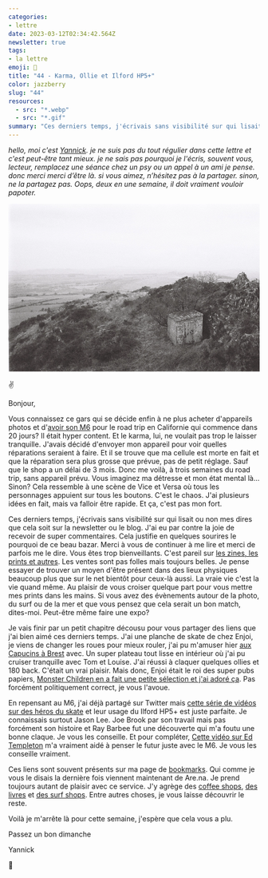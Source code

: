 ```yaml
---
categories:
- lettre
date: 2023-03-12T02:34:42.564Z
newsletter: true
tags:
- la lettre
emoji: 💌
title: "44 - Karma, Ollie et Ilford HP5+"
color: jazzberry
slug: "44"
resources:
  - src: "*.webp"
  - src: "*.gif"
summary: "Ces derniers temps, j'écrivais sans visibilité sur qui lisait ou non mes dires que cela soit sur la newsletter ou le blog. J'ai eu par contre la joie de recevoir de super commentaires. Cela justifie en quelques sourires le pourquoi de ce beau bazar. Merci à vous de continuer à me lire et merci de parfois me le dire. Vous êtes trop bienveillants."
---
```


*hello, moi c'est [Yannick](https://yannickschutz.com). je ne suis pas du tout régulier dans cette lettre et c'est peut-être tant mieux. je ne sais pas pourquoi je l'écris, souvent vous, lecteur, remplacez une séance chez un psy ou un appel à un ami je pense. donc merci merci d’être là. si vous aimez, n’hésitez pas à la partager. sinon, ne la partagez pas. Oops, deux en une semaine, il doit vraiment vouloir papoter.*

 ![](cover.webp)

✌️

Bonjour,

Vous connaissez ce gars qui se décide enfin à ne plus acheter d'appareils photos et d'[avoir son M6](https://yannickschutz.com/leica-m6) pour le road trip en Californie qui commence dans 20 jours? Il était hyper content. Et le karma, lui, ne voulait pas trop le laisser tranquille. J'avais décidé d'envoyer mon appareil pour voir quelles réparations seraient à faire. Et il se trouve que ma cellule est morte en fait et que la réparation sera plus grosse que prévue, pas de petit réglage. Sauf que le shop a un délai de 3 mois. Donc me voilà, à trois semaines du road trip, sans appareil prévu. Vous imaginez ma détresse et mon état mental là... Sinon? Cela ressemble à une scène de Vice et Versa où tous les personnages appuient sur tous les boutons. C'est le chaos. J'ai plusieurs idées en fait, mais va falloir être rapide. Et ça, c'est pas mon fort.

Ces derniers temps, j'écrivais sans visibilité sur qui lisait ou non mes dires que cela soit sur la newsletter ou le blog. J'ai eu par contre la joie de recevoir de super commentaires. Cela justifie en quelques sourires le pourquoi de ce beau bazar. Merci à vous de continuer à me lire et merci de parfois me le dire. Vous êtes trop bienveillants. C'est pareil sur [les zines, les prints et autres](https://yannickschutz.com/shop). Les ventes sont pas folles mais toujours belles. Je pense essayer de trouver un moyen d'être présent dans des lieux physiques beaucoup plus que sur le net bientôt pour ceux-là aussi. La vraie vie c'est la vie quand même. Au plaisir de vous croiser quelque part pour vous mettre mes prints dans les mains. Si vous avez des évènements autour de la photo, du surf ou de la mer et que vous pensez que cela serait un bon match, dites-moi. Peut-être même faire une expo?

Je vais finir par un petit chapitre décousu pour vous partager des liens que j'ai bien aimé ces derniers temps. J'ai une planche de skate de chez Enjoi, je viens de changer les roues pour mieux rouler, j'ai pu m'amuser hier [aux Capucins à Brest](https://www.ateliersdescapucins.fr/fr) avec. Un super plateau tout lisse en intérieur où j'ai pu cruiser tranquille avec Tom et Louise. J'ai réussi à claquer quelques ollies et 180 back. C'était un vrai plaisir. Mais donc, Enjoi était le roi des super pubs papiers, [Monster Children en a fait une petite sélection et j'ai adoré ça](https://www.monsterchildren.com/articles/enjoy-ads). Pas forcément politiquement correct, je vous l'avoue.

En repensant au M6, j'ai déjà partagé sur Twitter mais [cette série de vidéos sur des héros du skate](https://www.youtube.com/watch?v=nD0VM0NWwSA&list=PLarwq93oldzQ7jebYkhYA6bagabds-Xib) et leur usage du Ilford HP5+ est juste parfaite. Je connaissais surtout Jason Lee. Joe Brook par son travail mais pas forcément son histoire et Ray Barbee fut une découverte qui m'a foutu une bonne claque. Je vous les conseille. Et pour compléter, [Cette vidéo sur Ed Templeton](https://vimeo.com/42242442?embedded=true&source=vimeo_logo&owner=1689513) m'a vraiment aidé à penser le futur juste avec le M6. Je vous les conseille vraiment.

Ces liens sont souvent présents sur ma page de [bookmarks](https://yannickschutz.com/bookmarks). Qui comme je vous le disais la dernière fois viennent maintenant de Are.na. Je prend toujours autant de plaisir avec ce service. J'y agrège des [coffee shops](https://www.are.na/bonjour-yannick/coffee-shop-enhrz-ziidk), [des livres](https://www.are.na/bonjour-yannick/on-paper-yjfbcwrkly4) et [des surf shops](https://www.are.na/bonjour-yannick/surf-shops). Entre autres choses, je vous laisse découvrir le reste.

Voilà je m'arrête là pour cette semaine, j'espère que cela vous a plu.

Passez un bon dimanche

Yannick

💌
